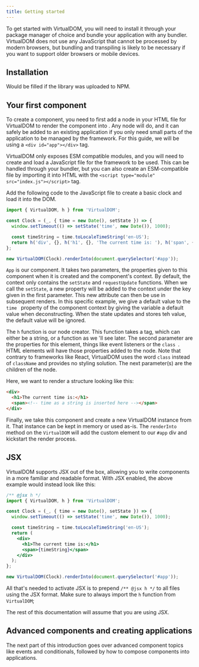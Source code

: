 ```yaml
---
title: Getting started
---
```


To get started with VirtualDOM, you will need to install it through your package manager of choice and bundle your
 application with any bundler. VirtualDOM does not use any JavaScript that cannot be processed by modern browsers, but
 bundling and transpiling is likely to be necessary if you want to support older browsers or mobile devices.

## Installation
Would be filled if the library was uploaded to NPM.

## Your first component
To create a component, you need to first add a node in your HTML file for VirtualDOM to render the component into
. Any node will do, and it can safely be added to an existing application if you only need small parts of the
 application to be managed by the framework. For this guide, we will be using a `<div id="app"></div>` tag.

VirtualDOM only exposes ESM compatible modules, and you will need to create and load a JavaScript file for the
 framework to be used. This can be handled through your bundler, but you can also create an ESM-compatible file by
 importing it into HTML with the `<script type="module" src="index.js"></script>` tag.

Add the following code to the JavaScript file to create a basic clock and load it into the DOM.

```javascript
import { VirtualDOM, h } from 'VirtualDOM';

const Clock = (_, { time = new Date(), setState }) => {
  window.setTimeout(() => setState('time', new Date()), 1000);

  const timeString = time.toLocaleTimeString('en-US');
  return h('div', {}, h('h1', {}, 'The current time is: '), h('span', {}, timeString));
};

new VirtualDOM(Clock).renderInto(document.querySelector('#app'));
```

`App` is our component. It takes two parameters, the properties given to this component when it is created and the
 component's context. By default, the context only contains the `setState` and `requestUpdate` functions. When we
 call the `setState`, a new property will be added to the context under the key given in the first parameter. This
 new attribute can then be use in subsequent renders. In this specific example, we give a default value to the `time
 ` property of the component context by giving the variable a default value when deconstructing. When the state
 updates and stores teh value, the default value will be ignored.

The `h` function is our node creator. This function takes a tag, which can either be a string, or a function as we
'll see later. The second parameter are the properties for this element, things like event listeners or the `class
`. HTML elements will have those properties added to the node. Note that contrary to frameworks like React, VirtualDOM
 uses the word `class` instead of `className` and provides no styling solution. The next parameter(s) are the
 children of the node.

Here, we want to render a structure looking like this:

```html
<div>
  <h1>The current time is:</h1>
  <span><!-- time as a string is inserted here --></span>
</div>
```

Finally, we take this component and create a new VirtualDOM instance from it. That instance can be kept in memory or
 used as-is. The `renderInto` method on the `VirtualDOM` will add the custom element to our `#app` div and kickstart
 the render process.
 
## JSX
VirtualDOM supports JSX out of the box, allowing you to write components in a more familiar and readable format. With
 JSX enabled, the above example would instead look like this:

```jsx
/** @jsx h */
import { VirtualDOM, h } from 'VirtualDOM';

const Clock = (_, { time = new Date(), setState }) => {
  window.setTimeout(() => setState('time', new Date()), 1000);

  const timeString = time.toLocaleTimeString('en-US');
  return (
    <div>
      <h1>The current time is:</h1>
      <span>{timeString}</span>
    </div>
  );
};

new VirtualDOM(Clock).renderInto(document.querySelector('#app'));
```

All that's needed to activate JSX is to prepend `/** @jsx h */` to all files using the JSX format. Make sure to
 always import the `h` function from `VirtualDOM`;

The rest of this documentation will assume that you are using JSX.

## Advanced components and creating applications
The next part of this introduction goes over advanced component topics like events and conditionals, followed by how
 to compose components into applications.
